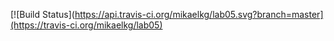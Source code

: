 [![Build Status](https://api.travis-ci.org/mikaelkg/lab05.svg?branch=master](https://travis-ci.org/mikaelkg/lab05)
